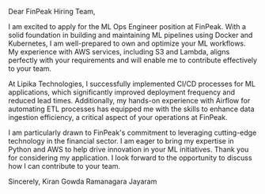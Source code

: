 Dear FinPeak Hiring Team,

I am excited to apply for the ML Ops Engineer position at FinPeak. With a solid foundation in building and maintaining ML pipelines using Docker and Kubernetes, I am well-prepared to own and optimize your ML workflows. My experience with AWS services, including S3 and Lambda, aligns perfectly with your requirements and will enable me to contribute effectively to your team.

At Lipika Technologies, I successfully implemented CI/CD processes for ML applications, which significantly improved deployment frequency and reduced lead times. Additionally, my hands-on experience with Airflow for automating ETL processes has equipped me with the skills to enhance data ingestion efficiency, a critical aspect of your operations at FinPeak.

I am particularly drawn to FinPeak's commitment to leveraging cutting-edge technology in the financial sector. I am eager to bring my expertise in Python and AWS to help drive innovation in your ML initiatives. Thank you for considering my application. I look forward to the opportunity to discuss how I can contribute to your team.

Sincerely,
Kiran Gowda Ramanagara Jayaram